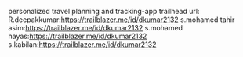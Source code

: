  personalized travel planning and tracking-app
 trailhead url:
 R.deepakkumar:https://trailblazer.me/id/dkumar2132
 s.mohamed tahir asim:https://trailblazer.me/id/dkumar2132
 s.mohamed hayas:https://trailblazer.me/id/dkumar2132
 s.kabilan:https://trailblazer.me/id/dkumar2132
